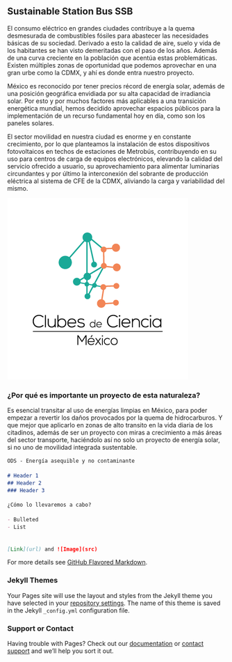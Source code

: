 ## **Sustainable Station Bus SSB** 

El consumo eléctrico en grandes ciudades contribuye a la quema desmesurada de combustibles fósiles para abastecer las necesidades básicas de su sociedad. Derivado a esto la calidad de aire, suelo y vida de los habitantes se han visto demeritadas con el paso de los años. Además de una curva creciente en la población que acentúa estas problemáticas.
Existen múltiples zonas de oportunidad que podemos aprovechar en una gran urbe como la CDMX, y ahí es donde entra nuestro proyecto.

México es reconocido por tener precios récord de energía solar, además de una posición geográfica envidiada por su alta capacidad de irradiancia solar. Por esto y por muchos factores más aplicables a una transición energética mundial, hemos decidido aprovechar espacios públicos para la implementación de un recurso fundamental hoy en día, como son los paneles solares. 

El sector movilidad en nuestra ciudad es enorme y en constante crecimiento, por lo que planteamos la instalación de estos dispositivos fotovoltaicos en techos de estaciones de Metrobús, contribuyendo en su uso para centros de carga de equipos electrónicos, elevando la calidad del servicio ofrecido a usuario, su aprovechamiento para alimentar luminarias circundantes y por último la interconexión del sobrante de producción eléctrica al sistema de CFE de la CDMX, aliviando la carga y variabilidad del mismo.

![](Logo_CdeCMx.png) 

### ¿Por qué es importante un proyecto de esta naturaleza?

Es esencial transitar al uso de energías limpias en México, para poder empezar a revertir los daños provocados por la quema de hidrocarburos. Y que mejor que aplicarlo en zonas de alto transito en la vida diaria de los citadinos, además de ser un proyecto con miras a crecimiento a más áreas del sector transporte, haciéndolo así no solo un proyecto de energía solar, si no uno de movilidad integrada sustentable.


```markdown
ODS - Energía asequible y no contaminante

# Header 1
## Header 2
### Header 3

¿Cómo lo llevaremos a cabo?

- Bulleted
- List


[Link](url) and ![Image](src)
```

For more details see [GitHub Flavored Markdown](https://guides.github.com/features/mastering-markdown/).

### Jekyll Themes

Your Pages site will use the layout and styles from the Jekyll theme you have selected in your [repository settings](https://github.com/CdeCMx-org/proyectos-2021-club_1_1/settings/pages). The name of this theme is saved in the Jekyll `_config.yml` configuration file.

### Support or Contact

Having trouble with Pages? Check out our [documentation](https://docs.github.com/categories/github-pages-basics/) or [contact support](https://support.github.com/contact) and we’ll help you sort it out.
